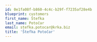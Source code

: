 ```yaml
---
id: 0e1fa08f-b860-4c4c-b29f-f7235af28e4b
blueprint: customers
first_name: Štefka
last_name: Potočar
email: stefka.potocar@krka.biz
title: 'Štefka Potočar'
---
```

